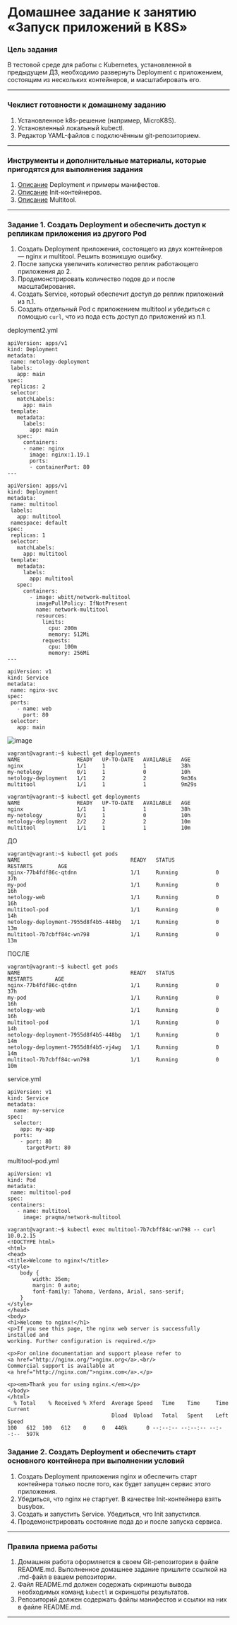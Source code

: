 # Домашнее задание к занятию «Запуск приложений в K8S»

### Цель задания

В тестовой среде для работы с Kubernetes, установленной в предыдущем ДЗ, необходимо развернуть Deployment с приложением, состоящим из нескольких контейнеров, и масштабировать его.

------

### Чеклист готовности к домашнему заданию

1. Установленное k8s-решение (например, MicroK8S).
2. Установленный локальный kubectl.
3. Редактор YAML-файлов с подключённым git-репозиторием.

------

### Инструменты и дополнительные материалы, которые пригодятся для выполнения задания

1. [Описание](https://kubernetes.io/docs/concepts/workloads/controllers/deployment/) Deployment и примеры манифестов.
2. [Описание](https://kubernetes.io/docs/concepts/workloads/pods/init-containers/) Init-контейнеров.
3. [Описание](https://github.com/wbitt/Network-MultiTool) Multitool.

------

### Задание 1. Создать Deployment и обеспечить доступ к репликам приложения из другого Pod

1. Создать Deployment приложения, состоящего из двух контейнеров — nginx и multitool. Решить возникшую ошибку.
2. После запуска увеличить количество реплик работающего приложения до 2.
3. Продемонстрировать количество подов до и после масштабирования.
4. Создать Service, который обеспечит доступ до реплик приложений из п.1.
5. Создать отдельный Pod с приложением multitool и убедиться с помощью `curl`, что из пода есть доступ до приложений из п.1.

 deployment2.yml

 ~~~
apiVersion: apps/v1
kind: Deployment
metadata:
  name: netology-deployment
  labels:
    app: main
spec:
  replicas: 2
  selector:
    matchLabels:
      app: main
  template:
    metadata:
      labels:
        app: main
    spec:
      containers:
      - name: nginx
        image: nginx:1.19.1
        ports:
        - containerPort: 80
---

apiVersion: apps/v1
kind: Deployment
metadata:
  name: multitool
  labels:
    app: multitool
  namespace: default
spec:
  replicas: 1
  selector:
    matchLabels:
      app: multitool
  template:
    metadata:
      labels:
        app: multitool
    spec:
      containers:
        - image: wbitt/network-multitool
          imagePullPolicy: IfNotPresent
          name: network-multitool
          resources:
            limits:
              cpu: 200m
              memory: 512Mi
            requests:
              cpu: 100m
              memory: 256Mi
---

apiVersion: v1
kind: Service
metadata:
  name: nginx-svc
spec:
  ports:
    - name: web
      port: 80
  selector:
    app: main
~~~
![image](https://github.com/EkaterinaLaricheva/Kubernetes/assets/91233405/d07d05b0-54a7-4e30-ba74-42a4905e9ab6)

~~~
vagrant@vagrant:~$ kubectl get deployments
NAME                  READY   UP-TO-DATE   AVAILABLE   AGE
nginx                 1/1     1            1           38h
my-netology           0/1     1            0           10h
netology-deployment   1/1     2            2           9m36s
multitool             1/1     1            1           9m29s
~~~

~~~
vagrant@vagrant:~$ kubectl get deployments
NAME                  READY   UP-TO-DATE   AVAILABLE   AGE
nginx                 1/1     1            1           38h
my-netology           0/1     1            0           10h
netology-deployment   2/2     2            2           10m
multitool             1/1     1            1           10m
~~~
ДО
~~~
vagrant@vagrant:~$ kubectl get pods
NAME                                   READY   STATUS             RESTARTS        AGE
nginx-77b4fdf86c-qtdnn                 1/1     Running            0               37h
my-pod                                 1/1     Running            0               16h
netology-web                           1/1     Running            0               16h
multitool-pod                          1/1     Running            0               14h
netology-deployment-7955d8f4b5-448bg   1/1     Running            0               13m
multitool-7b7cbff84c-wn798             1/1     Running            0               13m
~~~
ПОСЛЕ
~~~
vagrant@vagrant:~$ kubectl get pods
NAME                                   READY   STATUS             RESTARTS       AGE
nginx-77b4fdf86c-qtdnn                 1/1     Running            0              37h
my-pod                                 1/1     Running            0              16h
netology-web                           1/1     Running            0              16h
multitool-pod                          1/1     Running            0              14h
netology-deployment-7955d8f4b5-448bg   1/1     Running            0              14m
netology-deployment-7955d8f4b5-vj4wg   1/1     Running            0              14m
multitool-7b7cbff84c-wn798             1/1     Running            0              10m
~~~

service.yml
~~~
apiVersion: v1
kind: Service
metadata:
  name: my-service
spec:
  selector:
    app: my-app
  ports:
    - port: 80
      targetPort: 80

~~~
 multitool-pod.yml
 ~~~
apiVersion: v1
kind: Pod
metadata:
  name: multitool-pod
spec:
  containers:
    - name: multitool
      image: praqma/network-multitool
~~~

~~~
vagrant@vagrant:~$ kubectl exec multitool-7b7cbff84c-wn798 -- curl 10.0.2.15
<!DOCTYPE html>
<html>
<head>
<title>Welcome to nginx!</title>
<style>
    body {
        width: 35em;
        margin: 0 auto;
        font-family: Tahoma, Verdana, Arial, sans-serif;
    }
</style>
</head>
<body>
<h1>Welcome to nginx!</h1>
<p>If you see this page, the nginx web server is successfully installed and
working. Further configuration is required.</p>

<p>For online documentation and support please refer to
<a href="http://nginx.org/">nginx.org</a>.<br/>
Commercial support is available at
<a href="http://nginx.com/">nginx.com</a>.</p>

<p><em>Thank you for using nginx.</em></p>
</body>
</html>
  % Total    % Received % Xferd  Average Speed   Time    Time     Time  Current
                                 Dload  Upload   Total   Spent    Left  Speed
100   612  100   612    0     0   440k      0 --:--:-- --:--:-- --:--:--  597k
~~~

### Задание 2. Создать Deployment и обеспечить старт основного контейнера при выполнении условий

1. Создать Deployment приложения nginx и обеспечить старт контейнера только после того, как будет запущен сервис этого приложения.
2. Убедиться, что nginx не стартует. В качестве Init-контейнера взять busybox.
3. Создать и запустить Service. Убедиться, что Init запустился.
4. Продемонстрировать состояние пода до и после запуска сервиса.

------

### Правила приема работы

1. Домашняя работа оформляется в своем Git-репозитории в файле README.md. Выполненное домашнее задание пришлите ссылкой на .md-файл в вашем репозитории.
2. Файл README.md должен содержать скриншоты вывода необходимых команд `kubectl` и скриншоты результатов.
3. Репозиторий должен содержать файлы манифестов и ссылки на них в файле README.md.

------
